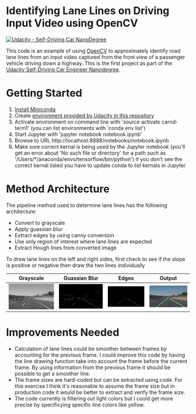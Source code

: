[//]: # (Image References)

[image1]: ./output/images/grayscale/solidWhiteCurve.jpg "Grayscale"
[image2]: ./output/images/edges/solidWhiteCurve.jpg "Edges"
[image3]: ./output/images/region/solidWhiteCurve.jpg "Region"
[image4]: ./output/images/weighted/solidWhiteCurve.jpg "weighted"

# Identifying Lane Lines on Driving Input Video using OpenCV
[![Udacity - Self-Driving Car NanoDegree](https://s3.amazonaws.com/udacity-sdc/github/shield-carnd.svg)](http://www.udacity.com/drive)

This code is an example of using [OpenCV](http://opencv.org/) to approximately identify road lane lines from an input video captured 
from the front view of a passenger vehicle driving down a highway. This is the first project as part of the [Udacity Self-Driving Car Engineer Nanodegree](https://www.udacity.com/drive).

# Getting Started

1. [Install Miniconda](https://conda.io/miniconda.html)
2. Create [environment provided by Udacity in this repository](https://github.com/udacity/CarND-Term1-Starter-Kit)
3. Activate environment on command line with 'source activate carnd-term1' (you can list environments with 'conda env list')
4. Start Jupyter with 'jupyter notebook notebook.ipynb'
5. Browse to URL http://localhost:8888/notebooks/notebook.ipynb
6. Make sure correct kernal is being used by the Jupyter notebook (you'll get an error about 'No such file or directory' for a path such as '/Users/*/anaconda/envs/tensorflow/bin/python') if you don't see the correct kernal listed you have to update conda to list kernals in Jupyter

# Method Architecture

The pipeline method used to determine lane lines has the following architecture:
* Convert to grayscale
* Apply guassian blur
* Extract edges by using canny conversion
* Use only region of interest where lane lines are expected
* Extract Hough lines from converted image

To draw lane lines on the left and right sides, first check to see if the slope is positive or negative then draw the two lines individually

| Grayscale | Guassian Blur | Edges | Output |
|:-------------------:|:-------------------:|:-------------------:|:-------------------:|
| ![Grayscale example][image1] | ![Guassian blur example][image2] | ![Edges example][image3] | ![Output example][image4] |

# Improvements Needed

* Calculation of lane lines could be smoother between frames by accounting for the previous frame. I could improve this code by having the line drawing function take into account the frame before the current frame. By using information from the previous frame it should be possible to get a smoother line.
* The frame sizes are hard-coded but can be extracted using code. For this exercise I think it's reasonable to assume the frame size but in production
code it would be better to extract and verify the frame size.
* The code currently is filtering out light colors but I could get more precise by specificying specific line colors like yellow.